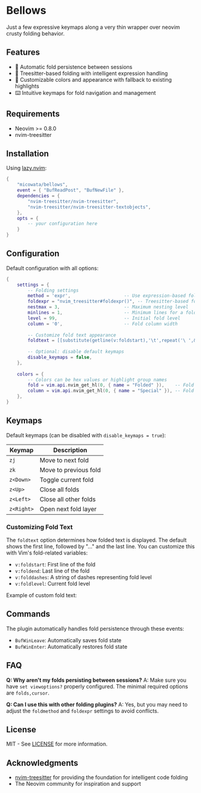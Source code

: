 # Bellows

Just a few expressive keymaps along a very thin wrapper over neovim crusty folding behavior.

## Features

- 💾 Automatic fold persistence between sessions
- 🌲 Treesitter-based folding with intelligent expression handling
- 🎨 Customizable colors and appearance with fallback to existing highlights
- ⌨️  Intuitive keymaps for fold navigation and management

## Requirements

- Neovim >= 0.8.0
- nvim-treesitter

## Installation

Using [lazy.nvim](https://github.com/folke/lazy.nvim):

```lua
{
    "micowata/bellows",
    event = { "BufReadPost", "BufNewFile" },
    dependencies = {
        "nvim-treesitter/nvim-treesitter",
        "nvim-treesitter/nvim-treesitter-textobjects",
    },
    opts = {
        -- your configuration here
    }
}
```
## Configuration

Default configuration with all options:

```lua
{
    settings = {
        -- Folding settings
        method = 'expr',                    -- Use expression-based folding
        foldexpr = "nvim_treesitter#foldexpr()", -- Treesitter-based fold expression
        nestmax = 3,                        -- Maximum nesting level
        minlines = 1,                       -- Minimum lines for a fold
        level = 99,                         -- Initial fold level
        column = '0',                       -- Fold column width
        
        -- Customize fold text appearance
        foldtext = [[substitute(getline(v:foldstart),'\t',repeat('\ ',&tabstop),'g').' ... '.trim(getline(v:foldend))]],
        
        -- Optional: disable default keymaps
        disable_keymaps = false,
    },
    
    colors = {
        -- Colors can be hex values or highlight group names
        fold = vim.api.nvim_get_hl(0, { name = "Folded" }),    -- Fold text color
        column = vim.api.nvim_get_hl(0, { name = "Special" }), -- Fold column color
    },
}
```
## Keymaps

Default keymaps (can be disabled with `disable_keymaps = true`):

| Keymap    | Description           | 
|-----------|----------------------|
| `zj`      | Move to next fold    |
| `zk`      | Move to previous fold|
| `z<Down>` | Toggle current fold  |
| `z<Up>`   | Close all folds     |
| `z<Left>` | Close all other folds|
| `z<Right>` | Open next fold layer|

### Customizing Fold Text

The `foldtext` option determines how folded text is displayed. The default shows the first line, followed by "..." and the last line. You can customize this with Vim's fold-related variables:

- `v:foldstart`: First line of the fold
- `v:foldend`: Last line of the fold
- `v:folddashes`: A string of dashes representing fold level
- `v:foldlevel`: Current fold level

Example of custom fold text:


## Commands

The plugin automatically handles fold persistence through these events:

- `BufWinLeave`: Automatically saves fold state
- `BufWinEnter`: Automatically restores fold state

## FAQ

**Q: Why aren't my folds persisting between sessions?**
A: Make sure you have `set viewoptions?` properly configured. The minimal required options are `folds,cursor`.

**Q: Can I use this with other folding plugins?**
A: Yes, but you may need to adjust the `foldmethod` and `foldexpr` settings to avoid conflicts.

## License

MIT - See [LICENSE](./LICENSE) for more information.

## Acknowledgments

- [nvim-treesitter](https://github.com/nvim-treesitter/nvim-treesitter) for providing the foundation for intelligent code folding
- The Neovim community for inspiration and support
